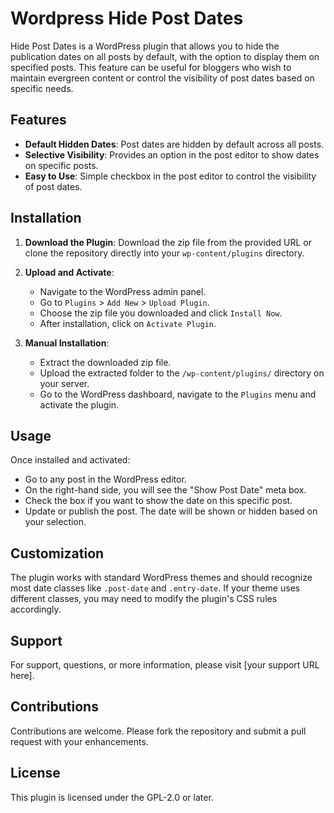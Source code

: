# Wordpress Hide Post Dates

Hide Post Dates is a WordPress plugin that allows you to hide the publication dates on all posts by default, with the option to display them on specified posts. This feature can be useful for bloggers who wish to maintain evergreen content or control the visibility of post dates based on specific needs.

## Features

-   **Default Hidden Dates**: Post dates are hidden by default across all posts.
-   **Selective Visibility**: Provides an option in the post editor to show dates on specific posts.
-   **Easy to Use**: Simple checkbox in the post editor to control the visibility of post dates.

## Installation

1. **Download the Plugin**:
   Download the zip file from the provided URL or clone the repository directly into your `wp-content/plugins` directory.

2. **Upload and Activate**:

    - Navigate to the WordPress admin panel.
    - Go to `Plugins` > `Add New` > `Upload Plugin`.
    - Choose the zip file you downloaded and click `Install Now`.
    - After installation, click on `Activate Plugin`.

3. **Manual Installation**:
    - Extract the downloaded zip file.
    - Upload the extracted folder to the `/wp-content/plugins/` directory on your server.
    - Go to the WordPress dashboard, navigate to the `Plugins` menu and activate the plugin.

## Usage

Once installed and activated:

-   Go to any post in the WordPress editor.
-   On the right-hand side, you will see the "Show Post Date" meta box.
-   Check the box if you want to show the date on this specific post.
-   Update or publish the post. The date will be shown or hidden based on your selection.

## Customization

The plugin works with standard WordPress themes and should recognize most date classes like `.post-date` and `.entry-date`. If your theme uses different classes, you may need to modify the plugin's CSS rules accordingly.

## Support

For support, questions, or more information, please visit [your support URL here].

## Contributions

Contributions are welcome. Please fork the repository and submit a pull request with your enhancements.

## License

This plugin is licensed under the GPL-2.0 or later.
